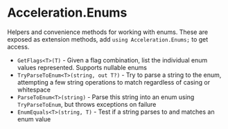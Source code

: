 ﻿# Acceleration.Enums

Helpers and convenience methods for working with enums. These are
exposed as extension methods, add `using Acceleration.Enums;` to get
access.

* `GetFlags<T>(T)` - Given a flag combination, list the individual enum
  values represented. Supports nullable enums
* `TryParseToEnum<T>(string, out T?)` - Try to parse a string to the
  enum, attempting a few string operations to match regardless of
  casing or whitespace
* `ParseToEnum<T>(string)` - Parse this string into an enum using
  `TryParseToEnum`, but throws exceptions on failure
* `EnumEquals<T>(string, T)` - Test if a string parses to and matches an
  enum value